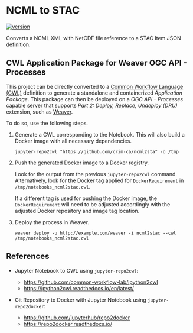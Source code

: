 # NCML to STAC

[![version](https://img.shields.io/github/v/tag/crim-ca/ncml2stac?label=latest%20version)](
https://github.com/crim-ca/ncml2stac/tree/0.0.1
)

Converts a NCML XML with NetCDF file reference to a STAC Item JSON definition.

## CWL Application Package for Weaver OGC API - Processes

This project can be directly converted to a [Common Workflow Language (CWL)](https://www.commonwl.org/) definition
to generate a standalone and containerized *Application Package*. This package can then be deployed on 
a *OGC API - Processes* capable server that supports *Part 2: Deploy, Replace, Undeploy (DRU)* extension, such
as [Weaver](https://github.com/crim-ca/weaver).

To do so, use the following steps.

1. Generate a CWL corresponding to the Notebook. This will also build a Docker image with all necessary dependencies.

    ```shell
    jupyter-repo2cwl "https://github.com/crim-ca/ncml2sta" -o /tmp
    ```

2. Push the generated Docker image to a Docker registry.

   Look for the output from the previous `jupyter-repo2cwl` command.
   Alternatively, look for the Docker tag applied for `DockerRequirement` in `/tmp/notebooks_ncml2stac.cwl`.

   If a different tag is used for pushing the Docker image, the `DockerRequirement` will need to be adjusted
   accordingly with the adjusted Docker repository and image tag location.

3. Deploy the process in Weaver.

    ```shell
    weaver deploy -u http://example.com/weaver -i ncml2stac --cwl /tmp/notebooks_ncml2stac.cwl
    ```

## References

- Jupyter Notebook to CWL using `jupyter-repo2cwl`:
  - https://github.com/common-workflow-lab/ipython2cwl
  - https://ipython2cwl.readthedocs.io/en/latest/

- Git Repository to Docker with Jupyter Notebook using `jupyter-repo2docker`:
  - https://github.com/jupyterhub/repo2docker
  - https://repo2docker.readthedocs.io/
